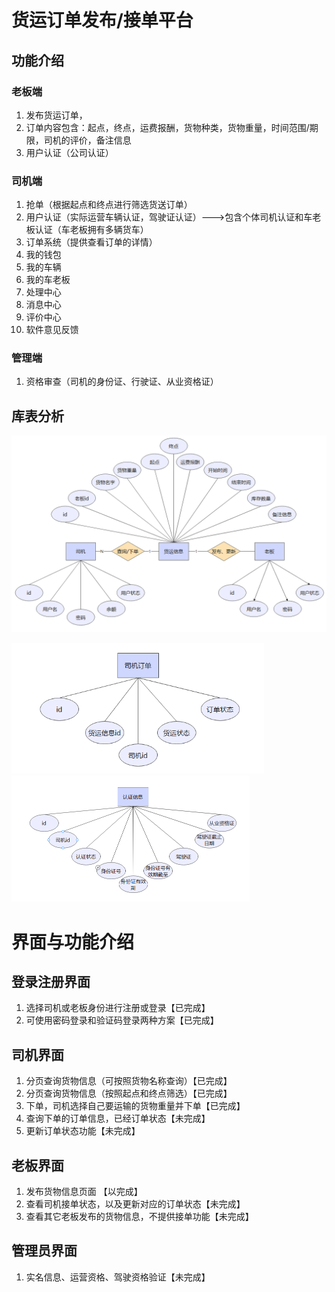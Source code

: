# 货运订单发布/接单平台
## 功能介绍
### 老板端
1. 发布货运订单，
2. 订单内容包含：起点，终点，运费报酬，货物种类，货物重量，时间范围/期限，司机的评价，备注信息
3. 用户认证（公司认证）

### 司机端

1. 抢单（根据起点和终点进行筛选货送订单）
2. 用户认证（实际运营车辆认证，驾驶证认证）--->包含个体司机认证和车老板认证（车老板拥有多辆货车）
3. 订单系统（提供查看订单的详情）
4. 我的钱包
5. 我的车辆
6. 我的车老板
7. 处理中心
8. 消息中心
9. 评价中心
10. 软件意见反馈

### 管理端

1. 资格审查（司机的身份证、行驶证、从业资格证）

## 库表分析

![image-20231110131835871](https://raw.githubusercontent.com/yangchao19/PicGo/master/typora/202311101318278.png)

<img src="https://raw.githubusercontent.com/yangchao19/PicGo/master/typora/202311101324736.png" alt="image-20231110132411686" style="zoom: 67%;" /><img src="https://raw.githubusercontent.com/yangchao19/PicGo/master/typora/202311101324938.png" alt="image-20231110132428895" style="zoom:50%;" />

# 界面与功能介绍

## 登录注册界面
1. 选择司机或老板身份进行注册或登录【已完成】
2. 可使用密码登录和验证码登录两种方案【已完成】

## 司机界面
1. 分页查询货物信息（可按照货物名称查询）【已完成】
2. 分页查询货物信息（按照起点和终点筛选）【已完成】
3. 下单，司机选择自己要运输的货物重量并下单【已完成】
4. 查询下单的订单信息，已经订单状态【未完成】
5. 更新订单状态功能【未完成】

## 老板界面
1. 发布货物信息页面 【以完成】
2. 查看司机接单状态，以及更新对应的订单状态【未完成】  
3. 查看其它老板发布的货物信息，不提供接单功能【未完成】

## 管理员界面
1. 实名信息、运营资格、驾驶资格验证【未完成】



